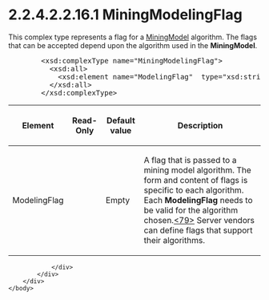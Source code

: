 <html dir="LTR" xmlns:mshelp="http://msdn.microsoft.com/mshelp" xmlns:ddue="http://ddue.schemas.microsoft.com/authoring/2003/5" xmlns:xlink="http://www.w3.org/1999/xlink" xmlns:tool="http://www.microsoft.com/tooltip">
    <head>
        <meta http-equiv="Content-Type" content="text/html; CHARSET=utf-8"></meta>
        <meta name="save" content="history"></meta>
        <title>2.2.4.2.2.16.1 MiningModelingFlag</title>
        <xml>
            <mshelp:toctitle title="2.2.4.2.2.16.1 MiningModelingFlag"></mshelp:toctitle>
            <mshelp:rltitle title="[MS-SSAS]: MiningModelingFlag"></mshelp:rltitle>
            <mshelp:keyword index="A" term="48fec34a-067f-405b-9f3e-31bdeab24608"></mshelp:keyword>
            <mshelp:attr name="DCSext.ContentType" value="open specification"></mshelp:attr>
            <mshelp:attr name="AssetID" value="48fec34a-067f-405b-9f3e-31bdeab24608"></mshelp:attr>
            <mshelp:attr name="TopicType" value="kbRef"></mshelp:attr>
            <mshelp:attr name="DCSext.Title" value="[MS-SSAS]: MiningModelingFlag" />
        </xml>
    </head>
    <body>
        <div id="header">
            <h1 class="heading">2.2.4.2.2.16.1 MiningModelingFlag</h1>
        </div>
        <div id="mainSection">
            <div id="mainBody">
                <div id="allHistory" class="saveHistory"></div>
                <div id="sectionSection0" class="section" name="collapseableSection">
                    

<p>This complex type represents a flag for a <a href="1a2b2d8c-302d-4c32-984c-9e34dc4424bf.html">MiningModel</a> algorithm. The
flags that can be accepted depend upon the algorithm used in the <b>MiningModel</b>.</p>

<dl>
<dd>
<div><pre>   &lt;xsd:complexType name=&quot;MiningModelingFlag&quot;&gt;
     &lt;xsd:all&gt;
       &lt;xsd:element name=&quot;ModelingFlag&quot;  type=&quot;xsd:string&quot; /&gt;
     &lt;/xsd:all&gt;
   &lt;/xsd:complexType&gt;
</pre></div>
</dd></dl>

<table>
 <thead>
  <tr>
   <th>
   <p>Element</p>
   </th>
   <th>
   <p>Read-Only</p>
   </th>
   <th>
   <p>Default value</p>
   </th>
   <th>
   <p>Description</p>
   </th>
  </tr>
 </thead>
 <tr>
  <td>
  <p>ModelingFlag</p>
  </td>
  <td>
  <p> </p>
  </td>
  <td>
  <p>Empty</p>
  </td>
  <td>
  <p>A flag that is passed to a mining model algorithm. The
  form and content of flags is specific to each algorithm. Each <b>ModelingFlag</b>
  needs to be valid for the algorithm chosen.<a id="Appendix_A_Target_79"></a><a href="b9ac4859-2662-44ca-b131-9addd8b953dc.html#Appendix_A_79" aria-label="Product behavior note 79">&lt;79&gt;</a> Server
  vendors can define flags that support their algorithms.</p>
  </td>
 </tr>
</table>

<p> </p>


                </div>
            </div>
        </div>
    </body>
</html>
